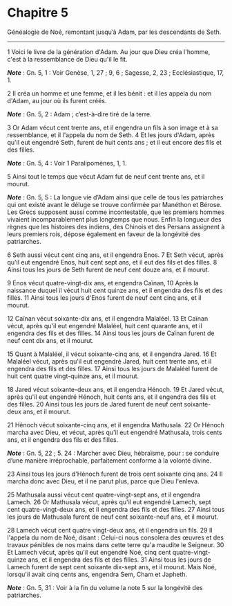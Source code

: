 # Chapitre 5

Généalogie de Noé, remontant jusqu’à Adam, par les descendants de Seth.

***

1 Voici le livre de la génération d'Adam. Au jour que Dieu créa l'homme, c'est à la ressemblance de Dieu qu'il le fit.

***Note*** :  Gn. 5, 1 : Voir Genèse, 1, 27 ; 9, 6 ; Sagesse, 2, 23 ; Ecclésiastique, 17, 1.


2 Il créa un homme et une femme, et il les bénit : et il les appela du nom d'Adam, au jour où ils furent créés.

***Note*** :  Gn. 5, 2 : Adam ; c’est-à-dire tiré de la terre.


3 Or Adam vécut cent trente ans, et il engendra un fils à son image et à sa ressemblance, et il l'appela du nom de Seth. 4 Et les jours d'Adam, après qu'il eut engendré Seth, furent de huit cents ans ; et il eut encore des fils et des filles.

***Note*** :  Gn. 5, 4 : Voir 1 Paralipomènes, 1, 1.

5 Ainsi tout le temps que vécut Adam fut de neuf cent trente ans, et il mourut.

***Note*** :  Gn. 5, 5 : La longue vie d’Adam ainsi que celle de tous les patriarches qui ont existé avant le déluge se trouve confirmée par Manéthon et Bérose. Les Grecs supposent aussi comme incontestable, que les premiers hommes vivaient incomparablement plus longtemps que nous. Enfin la longueur des règnes que les histoires des indiens, des Chinois et des Persans assignent à leurs premiers rois, dépose également en faveur de la longévité des patriarches.


6 Seth aussi vécut cent cinq ans, et il engendra Enos. 7 Et Seth vécut, après qu'il eut engendré Enos, huit cent sept ans, et il eut des fils et des filles. 8 Ainsi tous les jours de Seth furent de neuf cent douze ans, et il mourut.


9 Enos vécut quatre-vingt-dix ans, et engendra Caïnan, 10 Après la naissance duquel il vécut huit cent quinze ans, et il engendra des fils et des filles. 11 Ainsi tous les jours d'Enos furent de neuf cent cinq ans, et il mourut.


12 Caïnan vécut soixante-dix ans, et il engendra Malaléel. 13 Et Caïnan vécut, après qu'il eut engendré Malaléel, huit cent quarante ans, et il engendra des fils et des filles. 14 Ainsi tous les jours de Caïnan furent de neuf cent dix ans, et il mourut.


15 Quant à Malaléel, il vécut soixante-cinq ans, et il engendra Jared. 16 Et Malaléel vécut, après qu'il eut engendré Jared, huit cent trente ans, et il engendra des fils et des filles. 17 Ainsi tous les jours de Malaléel furent de huit cent quatre vingt-quinze ans, et il mourut.


18 Jared vécut soixante-deux ans, et il engendra Hénoch. 19 Et Jared vécut, après qu'il eut engendré Hénoch, huit cents ans, et il engendra des fils et des filles. 20 Ainsi tous les jours de Jared furent de neuf cent soixante-deux ans, et il mourut.


21 Hénoch vécut soixante-cinq ans, et il engendra Mathusala. 22 Or Hénoch marcha avec Dieu, et vécut, après qu'il eut engendré Mathusala, trois cents ans, et il engendra des fils et des filles.

***Note*** :  Gn. 5, 22 ; 5. 24 : Marcher avec Dieu, hébraïsme, pour : se conduire d’une manière irréprochable, parfaitement conforme à la volonté divine.

23 Ainsi tous les jours d'Hénoch furent de trois cent soixante cinq ans. 24 Il marcha donc avec Dieu, et il ne parut plus, parce que Dieu l'enleva.


25 Mathusala aussi vécut cent quatre-vingt-sept ans, et il engendra Lamech. 26 Or Mathusala vécut, après qu'il eut engendré Lamech, sept cent quatre-vingt-deux ans, et il engendra des fils et des filles. 27 Ainsi tous les jours de Mathusala furent de neuf cent soixante-neuf ans, et il mourut.


28 Lamech vécut cent quatre vingt-deux ans, et il engendra un fils. 29 Il l'appela du nom de Noé, disant : Celui-ci nous consolera des œuvres et des travaux pénibles de nos mains dans cette terre qu'a maudite le Seigneur. 30 Et Lamech vécut, après qu'il eut engendré Noé, cinq cent quatre-vingt-quinze ans, et il engendra des fils et des filles. 31 Ainsi tous les jours de Lamech furent de sept cent soixante dix-sept ans, et il mourut. Mais Noé, lorsqu'il avait cinq cents ans, engendra Sem, Cham et Japheth.

***Note*** :  Gn. 5, 31 : Voir à la fin du volume la note 5 sur la longévité des patriarches.


